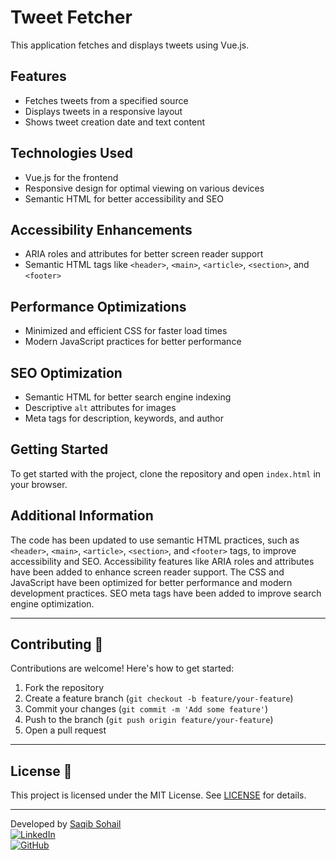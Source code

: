# Tweet Fetcher

This application fetches and displays tweets using Vue.js.

## Features
- Fetches tweets from a specified source
- Displays tweets in a responsive layout
- Shows tweet creation date and text content

## Technologies Used
- Vue.js for the frontend
- Responsive design for optimal viewing on various devices
- Semantic HTML for better accessibility and SEO

## Accessibility Enhancements
- ARIA roles and attributes for better screen reader support
- Semantic HTML tags like `<header>`, `<main>`, `<article>`, `<section>`, and `<footer>`

## Performance Optimizations
- Minimized and efficient CSS for faster load times
- Modern JavaScript practices for better performance

## SEO Optimization
- Semantic HTML for better search engine indexing
- Descriptive `alt` attributes for images
- Meta tags for description, keywords, and author

## Getting Started
To get started with the project, clone the repository and open `index.html` in your browser.

## Additional Information
The code has been updated to use semantic HTML practices, such as `<header>`, `<main>`, `<article>`, `<section>`, and `<footer>` tags, to improve accessibility and SEO. Accessibility features like ARIA roles and attributes have been added to enhance screen reader support. The CSS and JavaScript have been optimized for better performance and modern development practices. SEO meta tags have been added to improve search engine optimization.

---

## Contributing 🤝

Contributions are welcome! Here's how to get started:

1. Fork the repository
2. Create a feature branch (`git checkout -b feature/your-feature`)
3. Commit your changes (`git commit -m 'Add some feature'`)
4. Push to the branch (`git push origin feature/your-feature`)
5. Open a pull request

---

## License 📄

This project is licensed under the MIT License. See [LICENSE](LICENSE) for details.

---

Developed by [Saqib Sohail](mailto:sohail.cpp@gmail.com)  
[![LinkedIn](https://img.shields.io/badge/LinkedIn-Connect-blue?logo=linkedin)](https://linkedin.com/in/saqibroy)  
[![GitHub](https://img.shields.io/badge/GitHub-View-green?logo=github)](https://github.com/saqibroy)
